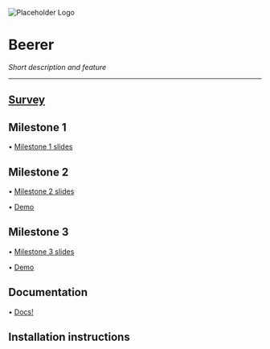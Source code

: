 ![Placeholder Logo]()   

# Beerer

*Short description and feature*

* * *

## [Survey](https://docs.google.com/forms/d/1kWSuHJnPAj1bPIlC0zPUXVjH7cd_kNpZJrJ4aZpEsnA)  

## Milestone 1

• [Milestone 1 slides]()  

## Milestone 2

• [Milestone 2 slides]()  

• [Demo]()

## Milestone 3

• [Milestone 3 slides]()  

• [Demo]()

## Documentation

• [Docs!]()  

## Installation instructions

 